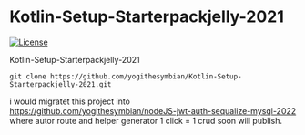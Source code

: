 # Kotlin-Setup-Starterpackjelly-2021
[![License](https://poser.pugx.org/laravel/lumen-framework/license.svg)](https://github.com/yogithesymbian)


Kotlin-Setup-Starterpackjelly-2021

```
git clone https://github.com/yogithesymbian/Kotlin-Setup-Starterpackjelly-2021.git
```

i would migratet this project into https://github.com/yogithesymbian/nodeJS-jwt-auth-sequalize-mysql-2022 where autor route and helper generator 1 click = 1 crud soon will publish.
